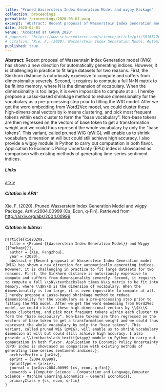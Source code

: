 ```yaml
---
title: "Pruned Wasserstein Index Generation Model and wigpy Package"
collection: proceedings
permalink: /proceedings/2020-03-01-pwig
excerpt: 'Abstract: Recent proposal of Wasserstein Index Generation model (WIG) has shown a new direction for automatically generating indices. However, it is challenging in practice to fit large datasets for two reasons. First, the Sinkhorn distance is notoriously expensive to compute and suffers from dimensionality severely. Second, it requires to compute a full N×N matrix to be fit into memory, where N is the dimension of vocabulary. When the dimensionality is too large, it is even impossible to compute at all. I hereby propose a Lasso-based shrinkage method to reduce dimensionality for the vocabulary as a pre-processing step prior to fitting the WIG model. After we get the word embedding from Word2Vec model, we could cluster these high-dimensional vectors by k-means clustering, and pick most frequent tokens within each cluster to form the "base vocabulary". Non-base tokens are then regressed on the vectors of base token to get a transformation weight and we could thus represent the whole vocabulary by only the "base tokens". This variant, called pruned WIG (pWIG), will enable us to shrink vocabulary dimension at will but could still achieve high accuracy. I also provide a wigpy module in Python to carry out computation in both flavor. Application to Economic Policy Uncertainty (EPU) index is showcased as comparison with existing methods of generating time-series sentiment indices.'
date: 2020-03-01
venue: 'Accepted at CARMA 2020'
# paperurl: 'https://www.sciencedirect.com/science/article/pii/S0165176519304410'
# citation: 'Xie, F. (2020). Wasserstein Index Generation Model: Automatic generation of time-series index with application to Economic Policy Uncertainty. Economics Letters, 186, 108874.'
published: true
---
```


**Abstract**: Recent proposal of Wasserstein Index Generation model (WIG) has shown a new direction for automatically generating indices. However, it is challenging in practice to fit large datasets for two reasons. First, the Sinkhorn distance is notoriously expensive to compute and suffers from dimensionality severely. Second, it requires to compute a full N×N matrix to be fit into memory, where N is the dimension of vocabulary. When the dimensionality is too large, it is even impossible to compute at all. I hereby propose a Lasso-based shrinkage method to reduce dimensionality for the vocabulary as a pre-processing step prior to fitting the WIG model. After we get the word embedding from Word2Vec model, we could cluster these high-dimensional vectors by k-means clustering, and pick most frequent tokens within each cluster to form the "base vocabulary". Non-base tokens are then regressed on the vectors of base token to get a transformation weight and we could thus represent the whole vocabulary by only the "base tokens". This variant, called pruned WIG (pWIG), will enable us to shrink vocabulary dimension at will but could still achieve high accuracy. I also provide a wigpy module in Python to carry out computation in both flavor. Application to Economic Policy Uncertainty (EPU) index is showcased as comparison with existing methods of generating time-series sentiment indices.

##### Links

<!-- [Elsevier](https://www.sciencedirect.com/science/article/pii/S0165176519304410) -->

[arxiv](https://arxiv.org/abs/2004.00999)

##### Citation in APA:

Xie, F. (2020). Pruned Wasserstein Index Generation Model and wigpy Package. ArXiv:2004.00999 [Cs, Econ, q-Fin]. Retrieved from <http://arxiv.org/abs/2004.00999>

##### Citation in bibtex:

    @article{xie2020a,
      title = {Pruned {{Wasserstein Index Generation Model}} and Wigpy {{Package}}},
      author = {Xie, Fangzhou},
      year = {2020},
      abstract = {Recent proposal of Wasserstein Index Generation model (WIG) has shown a new direction for automatically generating indices. However, it is challenging in practice to fit large datasets for two reasons. First, the Sinkhorn distance is notoriously expensive to compute and suffers from dimensionality severely. Second, it requires to compute a full \\$N\\textbackslash times N\\$ matrix to be fit into memory, where \\$N\\$ is the dimension of vocabulary. When the dimensionality is too large, it is even impossible to compute at all. I hereby propose a Lasso-based shrinkage method to reduce dimensionality for the vocabulary as a pre-processing step prior to fitting the WIG model. After we get the word embedding from Word2Vec model, we could cluster these high-dimensional vectors by \\$k\\$-means clustering, and pick most frequent tokens within each cluster to form the "base vocabulary". Non-base tokens are then regressed on the vectors of base token to get a transformation weight and we could thus represent the whole vocabulary by only the "base tokens". This variant, called pruned WIG (pWIG), will enable us to shrink vocabulary dimension at will but could still achieve high accuracy. I also provide a \\textbackslash textit{wigpy} module in Python to carry out computation in both flavor. Application to Economic Policy Uncertainty (EPU) index is showcased as comparison with existing methods of generating time-series sentiment indices.},
      archivePrefix = {arXiv},
      eprint = {2004.00999},
      eprinttype = {arxiv},
      journal = {arXiv:2004.00999 [cs, econ, q-fin]},
      keywords = {Computer Science - Computation and Language,Computer Science - Machine Learning,Economics - General Economics},
      primaryClass = {cs, econ, q-fin}
    }
